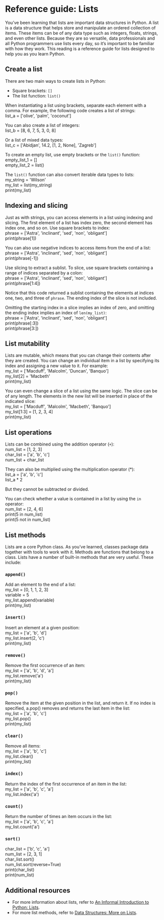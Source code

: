 # Reference guide: Lists

You’ve been learning that lists are important data structures in Python. A list is a data structure that helps store and manipulate an ordered collection of items. These items can be of any data type such as integers, floats, strings, and even other lists. Because they are so versatile, data professionals and all Python programmers use lists every day, so it’s important to be familiar with how they work. This reading is a reference guide for lists designed to help you as you learn Python.

## **Create a list**

There are two main ways to create lists in Python:

* Square brackets: `[]`  
* The list function:  `list()`

When instantiating a list using brackets, separate each element with a comma. For example, the following code creates a list of strings:  
list\_a \= \['olive', 'palm', 'coconut'\]

You can also create a list of integers:  
list\_b \= \[8, 6, 7, 5, 3, 0, 8\]

Or a list of mixed data types:  
list\_c \= \['Abidjan', 14.2, \[1, 2, None\], 'Zagreb'\]

To create an empty list, use empty brackets or the `list()` function:  
empty\_list\_1 \= \[\]  
empty\_list\_2 \= list()

The `list()` function can also convert iterable data types to lists:  
my\_string \= 'Wilson'  
my\_list \= list(my\_string)  
print(my\_list)

## **Indexing and slicing**

Just as with strings, you can access elements in a list using indexing and slicing. The first element of a list has index zero, the second element has index one, and so on. Use square brackets to index:  
phrase \= \['Astra', 'inclinant', 'sed', 'non', 'obligant'\]  
print(phrase\[1\])

You can also use negative indices to access items from the end of a list:  
phrase \= \['Astra', 'inclinant', 'sed', 'non', 'obligant'\]  
print(phrase\[\-1\])

Use slicing to extract a sublist. To slice, use square brackets containing a range of indices separated by a colon:  
phrase \= \['Astra', 'inclinant', 'sed', 'non', 'obligant'\]  
print(phrase\[1:4\])

Notice that this code returned a sublist containing the elements at indices one, two, and three of `phrase`. The ending index of the slice is not included.

Omitting the starting index in a slice implies an index of zero, and omitting the ending index implies an index of `len(my_list)`:  
phrase \= \['Astra', 'inclinant', 'sed', 'non', 'obligant'\]  
print(phrase\[:3\])  
print(phrase\[3:\])

## **List mutability**

Lists are mutable, which means that you can change their contents after they are created. You can change an individual item in a list by specifying its index and assigning a new value to it. For example:  
my\_list \= \['Macduff', 'Malcolm', 'Duncan', 'Banquo'\]  
my\_list\[2\] \= 'Macbeth'  
print(my\_list)

You can even change a slice of a list using the same logic. The slice can be of any length. The elements in the new list will be inserted in place of the indicated slice:   
my\_list \= \['Macduff', 'Malcolm', 'Macbeth', 'Banquo'\]  
my\_list\[1:3\] \= \[1, 2, 3, 4\]  
print(my\_list)

## **List operations**

Lists can be combined using the addition operator (`+`):  
num\_list \= \[1, 2, 3\]  
char\_list \= \['a', 'b', 'c'\]  
num\_list \+ char\_list

They can also be multiplied using the multiplication operator (\*):  
list\_a \= \['a', 'b', 'c'\]  
list\_a \* 2

But they cannot be subtracted or divided. 

You can check whether a value is contained in a list by using the `in` operator:  
num\_list \= \[2, 4, 6\]  
print(5 in num\_list)  
print(5 not in num\_list)

## **List methods**

Lists are a core Python class. As you’ve learned, classes package data together with tools to work with it. Methods are functions that belong to a class. Lists have a number of built-in methods that are very useful. These include:

### 

### `append()`

Add an element to the end of a list:  
my\_list \= \[0, 1, 1, 2, 3\]  
variable \= 5  
my\_list.append(variable)  
print(my\_list)

### `insert()` 

Insert an element at a given position:  
my\_list \= \['a', 'b', 'd'\]  
my\_list.insert(2, 'c')  
print(my\_list)

### `remove()` 

Remove the first occurrence of an item:  
my\_list \= \['a', 'b', 'd', 'a'\]  
my\_list.remove('a')  
print(my\_list)

### `pop()` 

Remove the item at the given position in the list, and return it. If no index is specified, a.pop() removes and returns the last item in the list:  
my\_list \= \['a', 'b', 'c'\]  
my\_list.pop()  
print(my\_list)

### `clear()` 

Remove all items:  
my\_list \= \['a', 'b', 'c'\]  
my\_list.clear()  
print(my\_list)

### 

### `index()` 

Return the index of the first occurrence of an item in the list:  
my\_list \= \['a', 'b', 'c', 'a'\]  
my\_list.index('a')

### `count()` 

Return the number of times an item occurs in the list:  
my\_list \= \['a', 'b', 'c', 'a'\]  
my\_list.count('a')

### `sort()` 

char\_list \= \['b', 'c', 'a'\]  
num\_list \= \[2, 3, 1\]  
char\_list.sort()  
num\_list.sort(reverse=True)  
print(char\_list)  
print(num\_list)

## **Additional resources**

* For more information about lists, refer to [An Informal Introduction to Python: Lists](https://docs.python.org/3/tutorial/introduction.html#lists).  
* For more list methods, refer to [Data Structures: More on Lists](https://docs.python.org/3/tutorial/datastructures.html).


